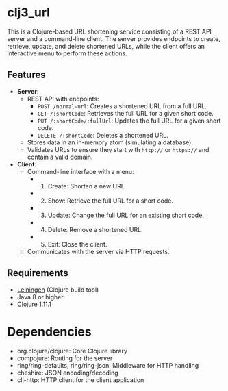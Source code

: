 
# clj3_url


This is a Clojure-based URL shortening service consisting of a REST API server and a command-line client. The server provides endpoints to create, retrieve, update, and delete shortened URLs, while the client offers an interactive menu to perform these actions.

## Features

- **Server**:
  - REST API with endpoints:
    - `POST /normal-url`: Creates a shortened URL from a full URL.
    - `GET /:shortCode`: Retrieves the full URL for a given short code.
    - `PUT /:shortCode/:fullUrl`: Updates the full URL for a given short code.
    - `DELETE /:shortCode`: Deletes a shortened URL.
  - Stores data in an in-memory atom (simulating a database).
  - Validates URLs to ensure they start with `http://` or `https://` and contain a valid domain.
- **Client**:
  - Command-line interface with a menu:
    - 1. Create: Shorten a new URL.
    - 2. Show: Retrieve the full URL for a short code.
    - 3. Update: Change the full URL for an existing short code.
    - 4. Delete: Remove a shortened URL.
    - 5. Exit: Close the client.
  - Communicates with the server via HTTP requests.
## Requirements

- [Leiningen](https://leiningen.org/) (Clojure build tool)
- Java 8 or higher
- Clojure 1.11.1
  
# Dependencies
- org.clojure/clojure: Core Clojure library
- compojure: Routing for the server
- ring/ring-defaults, ring/ring-json: Middleware for HTTP handling
- cheshire: JSON encoding/decoding
- clj-http: HTTP client for the client application
